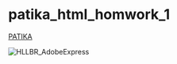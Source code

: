 # patika_html_homwork_1

<a href="www.patika.dev">PATIKA</a>


![HLLBR_AdobeExpress](https://user-images.githubusercontent.com/19255601/196248706-07a75eb8-a37d-45ce-b79d-7635d15d2293.gif)
